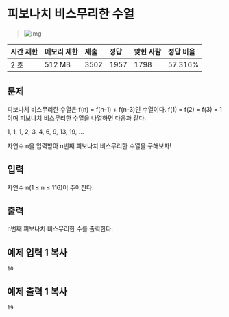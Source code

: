 # 피보나치 비스무리한 수열

> ![img](https://d2gd6pc034wcta.cloudfront.net/tier/7.svg) 

| 시간 제한 | 메모리 제한 | 제출 | 정답 | 맞힌 사람 | 정답 비율 |
| :-------- | :---------- | :--- | :--- | :-------- | :-------- |
| 2 초      | 512 MB      | 3502 | 1957 | 1798      | 57.316%   |

## 문제

피보나치 비스무리한 수열은 f(n) = f(n-1) + f(n-3)인 수열이다. f(1) = f(2) = f(3) = 1이며 피보나치 비스무리한 수열을 나열하면 다음과 같다.

1, 1, 1, 2, 3, 4, 6, 9, 13, 19, ...

자연수 n을 입력받아 n번째 피보나치 비스무리한 수열을 구해보자!

## 입력

자연수 n(1 ≤ n ≤ 116)이 주어진다.

## 출력

n번째 피보나치 비스무리한 수를 출력한다.

## 예제 입력 1 복사

```
10
```

## 예제 출력 1 복사

```
19
```